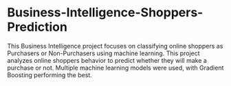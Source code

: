 # Business-Intelligence-Shoppers-Prediction
This Business Intelligence project focuses on classifying online shoppers as Purchasers or Non-Purchasers using machine learning.  This project analyzes online shoppers behavior to predict whether they will make a purchase or not. Multiple machine learning models were used, with Gradient Boosting performing the best. 
